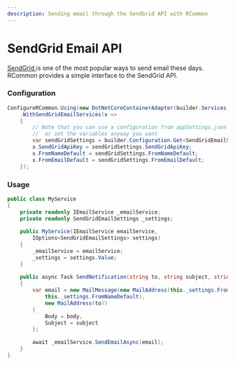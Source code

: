 ```yaml
---
description: Sending email through the SendGrid API with RCommon
---
```


# SendGrid Email API



[SendGrid ](https://sendgrid.com/solutions/email-api/)is one of the most popular ways to send email these days.  RCommon provides a simple interface to the SendGrid API.

### Configuration

```csharp
ConfigureRCommon.Using(new DotNetCoreContainerAdapter(builder.Services))
    .WithSendGridEmailServices(x =>
    {
        // Note that you can use a configuration from appSettings.json (like we did) 
        //  or set the variables anyway you want
        var sendGridSettings = builder.Configuration.Get<SendGridEmailSettings>();
        x.SendGridApiKey = sendGridSettings.SendGridApiKey;
        x.FromNameDefault = sendGridSettings.FromNameDefault;
        x.FromEmailDefault = sendGridSettings.FromEmailDefault;
    });
```

### Usage

```csharp
public class MyService
{
    private readonly IEmailService _emailService;
    private readonly SendGridEmailSettings _settings;
    
    public MyService(IEmailService emailService, 
        IOptions<SendGridEmailSettings> settings)
    {
        _emailService = emailService;
        _settings = settings.Value;
    }
    
    public async Task SendNotification(string to, string subject, string body)
    {
        var email = new MailMessage(new MailAddress(this._settings.FromEmailDefault, 
            this._settings.FromNameDefault), 
            new MailAddress(to))
        {
            Body = body,
            Subject = subject
        };
    
        await _emailService.SendEmailAsync(email);
    }
}
```
